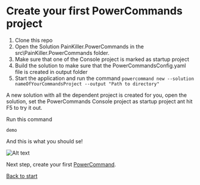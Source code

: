 # Create your first PowerCommands project
1. Clone this repo
2. Open the Solution PainKiller.PowerCommands in the src\PainKiller.PowerCommands folder.
3. Make sure that one of the Console project is marked as startup project
4. Build the solution to make sure that the PowerCommandsConfig.yaml file is created in output folder
5. Start the application and run the command ```powercommand new --solution nameOfYourCommandsProject --output "Path to directory"```

A new solution with all the dependent project is created for you, open the solution, set the PowerCommands Console project as startup project ant hit F5 to try it out. 

Run this command 

```demo```

And this is what you should se!

![Alt text](images/DemoCommand.png?raw=true "Demo Command")

Next step, create your first [PowerCommand](Create_new_command.md).

[Back to start](https://github.com/PowerCommands/PowerCommands2022/blob/main/Docs/README.md)